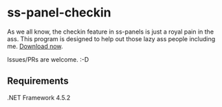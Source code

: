 ﻿# ss-panel-checkin
As we all know, the checkin feature in ss-panels is just a royal pain in the ass. This program is designed to help out those lazy ass people including me. [Download now](https://github.com/Mygod/ss-panel-checkin/releases).

Issues/PRs are welcome. :-D

## Requirements
.NET Framework 4.5.2
